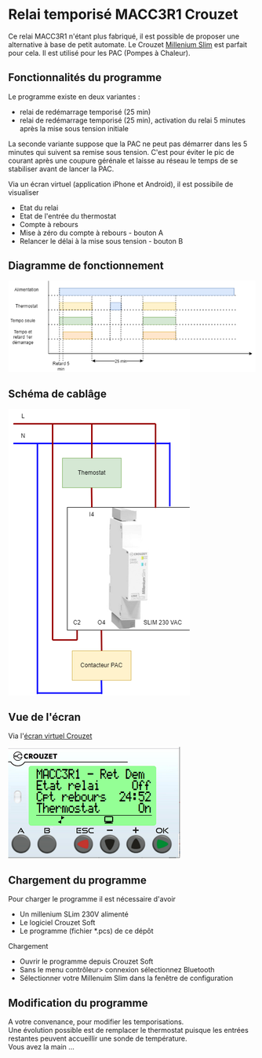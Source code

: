 # Relai temporisé MACC3R1 Crouzet

Ce relai MACC3R1 n'étant plus fabriqué, il est possible de proposer une alternative à base de petit automate. Le Crouzet [Millenium Slim](https://soda.crouzet.com/pn/?i=88983903) est parfait pour cela. Il est utilisé pour les PAC (Pompes à Chaleur).

## Fonctionnalités du programme

Le programme existe en deux variantes : 
- relai de redémarrage temporisé (25 min)
- relai de redémarrage temporisé (25 min), activation du relai 5 minutes après la mise sous tension initiale

La seconde variante suppose que la PAC ne peut pas démarrer dans les 5 minutes qui suivent sa remise sous tension. C'est pour éviter le pic de courant après une coupure gérénale et laisse au réseau le temps de se stabiliser avant de lancer la PAC.

Via un écran virtuel (application iPhone et Android), il est possibile de visualiser 
- Etat du relai
- Etat de l'entrée du thermostat
- Compte à rebours
- Mise à zéro du compte à rebours - bouton A
- Relancer le délai à la mise sous tension - bouton B

## Diagramme de fonctionnement

![Diagramme de fonctionnement](./res/MACC3-Diagramme.drawio.png)

## Schéma de cablâge

![cablage](./res/MACC3-Cablage.drawio.png)

## Vue de l'écran

Via l'[écran virtuel Crouzet](https://www.crouzet.com/produits/controleurs-automatisme/software/crouzet-virtual-display/)  

![ecran](./res/ecran.png)

## Chargement du programme

Pour charger le programme il est nécessaire d'avoir 
- Un millenium SLim 230V alimenté
- Le logiciel Crouzet Soft
- Le programme (fichier *.pcs) de ce dépôt

Chargement  
- Ouvrir le programme depuis Crouzet Soft
- Sans le menu contrôleur> connexion sélectionnez Bluetooth
- Sélectionner votre Millenuim Slim dans la fenêtre de configuration

## Modification du programme

A votre convenance, pour modifier les temporisations.  
Une évolution possible est de remplacer le thermostat puisque les entrées restantes peuvent accueillir une sonde de température.  
Vous avez la main ...


